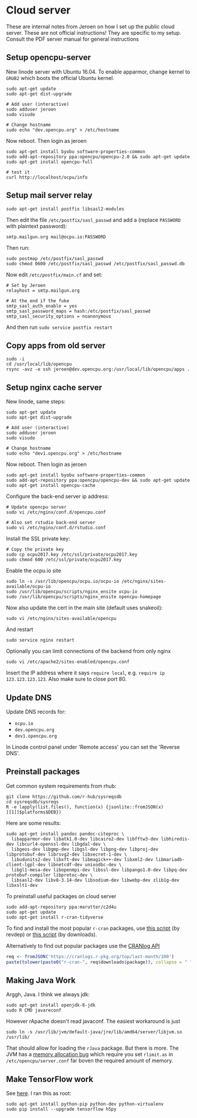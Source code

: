 # Cloud server

These are internal notes from Jeroen on how I set up the public cloud server. 
These are not official instructions! They are specific to my setup. 
Consult the PDF server manual for general instructions

## Setup opencpu-server

New linode server with Ubuntu 16.04. To enable apparmor, change kernel to `GRUB2` which boots the official Ubuntu kernel.

    sudo apt-get update
    sudo apt-get dist-upgrade

    # Add user (interactive)
    sudo adduser jeroen
    sudo visudo
    
    # Change hostname
    sudo echo "dev.opencpu.org" > /etc/hostname

Now reboot. Then login as jeroen 

    sudo apt-get install byobu software-properties-common
    sudo add-apt-repository ppa:opencpu/opencpu-2.0 && sudo apt-get update
    sudo apt-get install opencpu-full
    
    # test it
    curl http://localhost/ocpu/info

## Setup mail server relay

    sudo apt-get install postfix libsasl2-modules
    
Then edit the file `/etc/postfix/sasl_passwd` and add a (replace `PASSWORD` with plaintext password):

    smtp.mailgun.org mail@ocpu.io:PASSWORD
    
Then run:

    sudo postmap /etc/postfix/sasl_passwd
    sudo chmod 0600 /etc/postfix/sasl_passwd /etc/postfix/sasl_passwd.db

Now edit `/etc/postfix/main.cf` and set:

  	# Set by Jeroen
  	relayhost = smtp.mailgun.org
  	
  	# At the end if the fuke
  	smtp_sasl_auth_enable = yes
  	smtp_sasl_password_maps = hash:/etc/postfix/sasl_passwd
  	smtp_sasl_security_options = noanonymous

And then run `sudo service postfix restart`

## Copy apps from old server

    sudo -i
    cd /usr/local/lib/opencpu
    rsync -avz -e ssh jeroen@dev.opencpu.org:/usr/local/lib/opencpu/apps .

## Setup nginx cache server

New linode, same steps:

    sudo apt-get update
    sudo apt-get dist-upgrade

    # Add user (interactive)
    sudo adduser jeroen
    sudo visudo
    
    # Change hostname
    sudo echo "dev1.opencpu.org" > /etc/hostname

Now reboot. Then login as jeroen 

    sudo apt-get install byobu software-properties-common
    sudo add-apt-repository ppa:opencpu/opencpu-dev && sudo apt-get update
    sudo apt-get install opencpu-cache
    
Configure the back-end server ip address:

    # Update opencpu server
    sudo vi /etc/nginx/conf.d/opencpu.conf
    
    # Also set rstudio back-end server
    sudo vi /etc/nginx/conf.d/rstudio.conf

Install the SSL private key:

    # Copy the private key
    sudo cp ocpu2017.key /etc/ssl/private/ocpu2017.key
    sudo chmod 600 /etc/ssl/private/ocpu2017.key
    
Enable the ocpu.io site

    sudo ln -s /usr/lib/opencpu/ocpu.io/ocpu-io /etc/nginx/sites-available/ocpu-io
    sudo /usr/lib/opencpu/scripts/nginx_ensite ocpu-io
    sudo /usr/lib/opencpu/scripts/nginx_ensite opencpu-homepage

Now also update the cert in the main site (default uses snakeoil):

    sudo vi /etc/nginx/sites-available/opencpu
    
And restart

    sudo service nginx restart
    
Optionally you can limit connections of the backend from only nginx

    sudo vi /etc/apache2/sites-enabled/opencpu.conf
    
Insert the IP address where it says `require local`, e.g. `require ip 123.123.123.123`. 
Also make sure to close port 80.
    
## Update DNS

Update DNS records for:

  - `ocpu.io`
  - `dev.opencpu.org`
  - `dev1.opencpu.org`

In Linode control panel under 'Remote access' you can set the 'Reverse DNS'.

## Preinstall packages

Get common system requirements from rhub:

    git clone https://github.com/r-hub/sysreqsdb
    cd sysreqsdb/sysreqs
    R -e lapply(list.files(), function(x) {jsonlite::fromJSON(x)[[1]]$platforms$DEB})

Here are some results:

    sudo apt-get install pandoc pandoc-citeproc \
      libapparmor-dev libatk1.0-dev libcairo2-dev libfftw3-dev libhiredis-dev libcurl4-openssl-dev libgdal-dev \
      libgeos-dev libgmp-dev libgsl-dev libpng-dev libproj-dev libprotobuf-dev librsvg2-dev libsecret-1-dev \
      libudunits2-dev libxft-dev libmagick++-dev libxml2-dev libmariadb-client-lgpl-dev libnetcdf-dev unixodbc-dev \
      libgl1-mesa-dev libopenmpi-dev libssl-dev libpango1.0-dev libpq-dev protobuf-compiler libprotoc-dev \
      libsasl2-dev libv8-3.14-dev libsodium-dev libwebp-dev zlib1g-dev libxslt1-dev
      
To preinstall useful packages on cloud server

    sudo add-apt-repository ppa:marutter/c2d4u
    sudo apt-get update
    sudo apt-get install r-cran-tidyverse

To find and install the most popular `r-cran` packages, use [this script](https://git.io/fNp0R) (by revdep) or [this script](https://git.io/vQCP3) (by downloads).
    
Alternatively to find out popular packages use the [CRANlog API](https://github.com/metacran/cranlogs.app#top-downloaded-packages-topperiodcount)

```r
req <- fromJSON('https://cranlogs.r-pkg.org/top/last-month/100')
paste(tolower(paste0("r-cran-", req$downloads$package)), collapse = " ")
```
  
## Making Java Work

Arggh, Java. I think we always jdk:

```
sudo apt-get install openjdk-8-jdk
sudo R CMD javareconf
```

However rApache doesn't read javaconf. The easiest workaround is just

```
sudo ln -s /usr/lib/jvm/default-java/jre/lib/amd64/server/libjvm.so /usr/lib/
```

That should allow for loading the `rJava` package. But there is more. The JVM has a [memory allocation bug](https://stackoverflow.com/questions/19910468/java-and-virtual-memory-ulimit/31431714#31431714) which require you set `rlimit.as` in `/etc/opencpu/server.conf` far boven the required amount of memory.

## Make TensorFlow work

See [here](https://www.tensorflow.org/install/install_linux). I ran this as root:

```
sudo apt-get install python-pip python-dev python-virtualenv 
sudo pip install --upgrade tensorflow h5py
```

